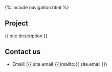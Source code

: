  {% include navigation.html %}

## Project

{{ site.description }}

## Contact us

- Email: [{{ site.email }}](mailto:{{ site.email }})
